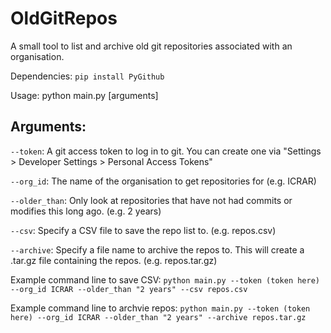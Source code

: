 # OldGitRepos
A small tool to list and archive old git repositories associated with an organisation.

Dependencies: `pip install PyGithub`

Usage: python main.py [arguments]

## Arguments: 

`--token`: A git access token to log in to git. You can create one via "Settings > Developer Settings > Personal Access Tokens"
           
`--org_id`: The name of the organisation to get repositories for (e.g. ICRAR)
           
`--older_than`: Only look at repositories that have not had commits or modifies this long ago. (e.g. 2 years)

`--csv`: Specify a CSV file to save the repo list to. (e.g. repos.csv)

`--archive`: Specify a file name to archive the repos to. This will create a .tar.gz file containing the repos. (e.g. repos.tar.gz)

Example command line to save CSV: ```python main.py --token (token here) --org_id ICRAR --older_than "2 years" --csv repos.csv```

Example command line to archvie repos: ```python main.py --token (token here) --org_id ICRAR --older_than "2 years" --archive repos.tar.gz```
